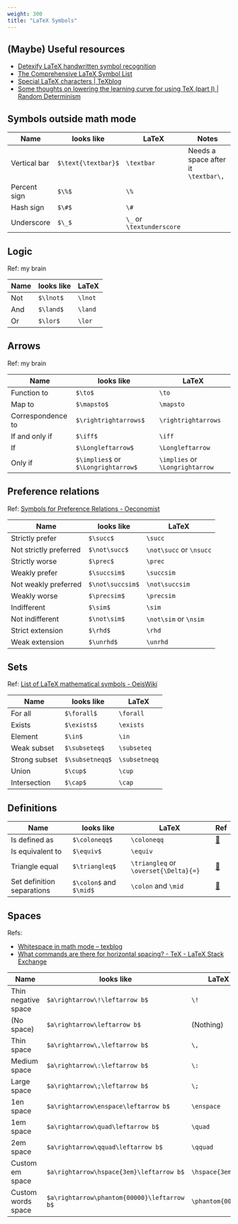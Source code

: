 ```yaml
---
weight: 300
title: "LaTeX Symbols"
---
```


## \(Maybe\) Useful resources

- [Detexify LaTeX handwritten symbol recognition](https://detexify.kirelabs.org/classify.html)
- [The Comprehensive LaTeX Symbol List](https://ctan.org/pkg/comprehensive)
- [Special LaTeX characters | TeXblog](https://texblog.net/latex-archive/uncategorized/symbols/)
- [Some thoughts on lowering the learning curve for using TeX (part I) | Random Determinism](https://randomdeterminism.wordpress.com/2011/09/04/some-thoughts-on-lowering-the-learning-curve-for-using-tex-part-i/)


## Symbols outside math mode

| Name | looks like | LaTeX | Notes |
|------|------------|-------|-------|
| Vertical bar | `$\text{\textbar}$` | `\textbar` | Needs a space after it `\textbar\,` |
| Percent sign | `$\%$` | `\%` |  |
| Hash sign    | `$\#$` | `\#` |  |
| Underscore   | `$\_$` | `\_` or `\textunderscore` |  |

## Logic

Ref: my brain

| Name | looks like | LaTeX |
|------|------------|------|
| Not | `$\lnot$` | `\lnot` |
| And | `$\land$` | `\land` |
| Or | `$\lor$` | `\lor` |

## Arrows

Ref: my brain

| Name | looks like | LaTeX |
|------|------------|-------|
| Function to | `$\to$` | `\to` |
| Map to | `$\mapsto$` | `\mapsto` |
| Correspondence to | `$\rightrightarrows$`  | `\rightrightarrows` |
| If and only if | `$\iff$` | `\iff` |
| If | `$\Longleftarrow$` | `\Longleftarrow` |
| Only if | `$\implies$` or `$\Longrightarrow$` | `\implies` or `\Longrightarrow` |

## Preference relations

Ref: [Symbols for Preference Relations - Oeconomist](https://www.oeconomist.com/blogs/daniel/wp-content/uploads/2011/04/pref_symbols.pdf)

| Name | looks like | LaTeX |
|------|------------|-------|
| Strictly prefer | `$\succ$` | `\succ` |
| Not strictly preferred | `$\not\succ$` | `\not\succ` or `\nsucc` |
| Strictly worse | `$\prec$` | `\prec` |
| Weakly prefer | `$\succsim$` | `\succsim` |
| Not weakly preferred | `$\not\succsim$` | `\not\succsim` |
| Weakly worse | `$\precsim$` | `\precsim` |
| Indifferent | `$\sim$` | `\sim` |
| Not indifferent | `$\not\sim$` | `\not\sim` or `\nsim` |
| Strict extension | `$\rhd$` | `\rhd` |
| Weak extension | `$\unrhd$` | `\unrhd` |

## Sets

Ref: [List of LaTeX mathematical symbols - OeisWiki](https://oeis.org/wiki/List_of_LaTeX_mathematical_symbols)

| Name | looks like | LaTeX |
|------|------------|-------|
| For all | `$\forall$` | `\forall` |
| Exists | `$\exists$` | `\exists` |
| Element | `$\in$` | `\in` |
| Weak subset | `$\subseteq$` | `\subseteq` |
| Strong subset | `$\subsetneqq$` | `\subsetneqq` |
| Union | `$\cup$` | `\cup` |
| Intersection | `$\cap$` | `\cap` |

## Definitions

| Name | looks like | LaTeX | Ref|
|------|------------|-------|----|
| Is defined as | `$\coloneqq$` | `\coloneqq` | [🔗](https://tex.stackexchange.com/a/4217) |
| Is equivalent to | `$\equiv$` | `\equiv` | |
| Triangle equal | `$\triangleq$` | `\triangleq` or `\overset{\Delta}{=}` | [🔗](https://tex.stackexchange.com/questions/163829/) |
| Set definition separations | `$\colon$` and `$\mid$` | `\colon` and `\mid` | [🔗](https://tex.stackexchange.com/a/281551/) |

## Spaces

Refs: 

- [Whitespace in math mode – texblog](https://texblog.org/2014/04/09/whitespace-in-math-mode/)
- [What commands are there for horizontal spacing? - TeX - LaTeX Stack Exchange](https://tex.stackexchange.com/a/74354)

| Name | looks like | LaTeX |
|------|------------|-------|
| Thin negative space | `$a\rightarrow\!\leftarrow b$` | `\!` |
| (No space) | `$a\rightarrow\leftarrow b$` | (Nothing) |
| Thin space | `$a\rightarrow\,\leftarrow b$` | `\,` |
| Medium space | `$a\rightarrow\:\leftarrow b$` | `\:` |
| Large space | `$a\rightarrow\;\leftarrow b$` | `\;` |
| 1en space | `$a\rightarrow\enspace\leftarrow b$` | `\enspace` |
| 1em space | `$a\rightarrow\quad\leftarrow b$` | `\quad` |
| 2em space | `$a\rightarrow\qquad\leftarrow b$` | `\qquad` |
| Custom em space | `$a\rightarrow\hspace{3em}\leftarrow b$` | `\hspace{3em}` |
| Custom words space | `$a\rightarrow\phantom{00000}\leftarrow b$` | `\phantom{00000}` |
